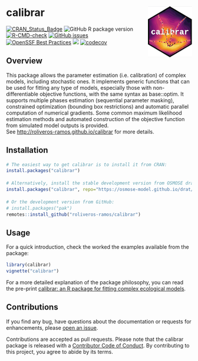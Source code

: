 
<!-- README.md is generated from README.Rmd. Please edit that file -->

# calibrar <a href="https://roliveros-ramos.github.io/calibrar/"><img src="man/figures/logo_small.png" align="right" height="138" /></a>

<!-- badges: start -->

[![CRAN_Status_Badge](http://www.r-pkg.org/badges/version/calibrar)](http://cran.r-project.org/package=calibrar)
![GitHub R package
version](https://img.shields.io/github/r-package/v/roliveros-ramos/calibrar?label=GitHub)
[![R-CMD-check](https://github.com/roliveros-ramos/calibrar/actions/workflows/R-CMD-check.yaml/badge.svg)](https://github.com/roliveros-ramos/calibrar/actions/workflows/R-CMD-check.yaml)
[![GitHub
issues](https://img.shields.io/github/issues/roliveros-ramos/calibrar)](https://github.com/roliveros-ramos/calibrar/issues)
[![OpenSSF Best
Practices](https://www.bestpractices.dev/projects/2132/badge)](https://www.bestpractices.dev/projects/2132)
[![](http://cranlogs.r-pkg.org/badges/calibrar)](http://cran.rstudio.com/web/packages/calibrar/index.html)
[![codecov](https://codecov.io/gh/roliveros-ramos/calibrar/graph/badge.svg?token=HELOL3WS4G)](https://codecov.io/gh/roliveros-ramos/calibrar)
<!-- badges: end -->

## Overview

This package allows the parameter estimation (i.e. calibration) of
complex models, including stochastic ones. It implements generic
functions that can be used for fitting any type of models, especially
those with non-differentiable objective functions, with the same syntax
as base::optim. It supports multiple phases estimation (sequential
parameter masking), constrained optimization (bounding box restrictions)
and automatic parallel computation of numerical gradients. Some common
maximum likelihood estimation methods and automated construction of the
objective function from simulated model outputs is provided.  
See <http://roliveros-ramos.github.io/calibrar> for more details.

## Installation

``` r
# The easiest way to get calibrar is to install it from CRAN:
install.packages("calibrar")

# Alternatively, install the stable development version from OSMOSE drat repository:
install.packages("calibrar", repo="https://osmose-model.github.io/drat/")

# Or the development version from GitHub:
# install.packages("pak")
remotes::install_github("roliveros-ramos/calibrar")
```

## Usage

For a quick introduction, check the worked the examples available from
the package:

``` r
library(calibrar)
vignette("calibrar")
```

For a more detailed explanation of the package philosophy, you can read
the pre-print [calibrar: an R package for fitting complex ecological
models](https://arxiv.org/abs/1603.03141).

## Contributions

If you find any bug, have questions about the documentation or requests
for enhancements, please [open an
issue](https://github.com/roliveros-ramos/calibrar/issues).

Contributions are accepted as pull requests. Please note that the
calibrar package is released with a [Contributor Code of
Conduct](https://www.contributor-covenant.org/version/2/1/code_of_conduct/).
By contributing to this project, you agree to abide by its terms.
